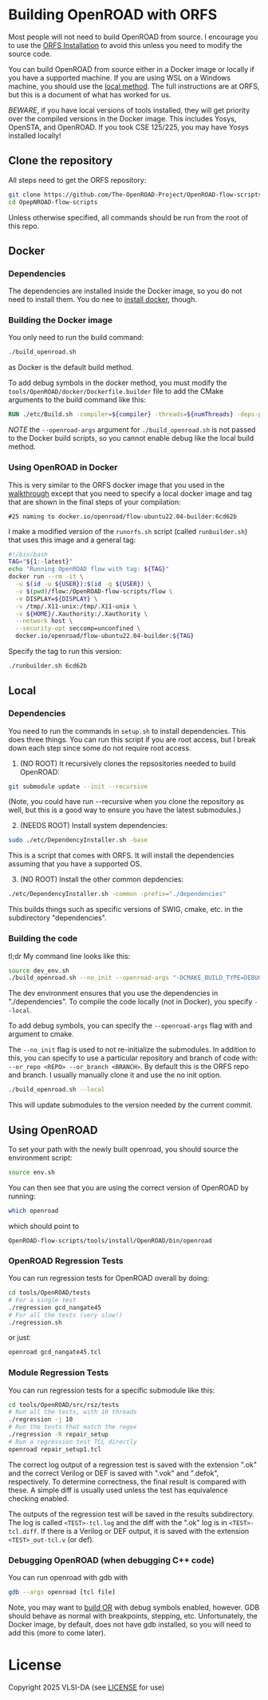 # Building OpenROAD with ORFS

Most people will not need to build OpenROAD from source. I encourage you to use
the [ORFS Installation](/orfs-installation.md) to avoid this unless you need to
modify the source code.

You can build OpenROAD from source either in a Docker image or locally if you
have a supported machine. If you are using WSL on a Windows machine, you should
use the [local method](/orfs-build.md#). The full instructions are at ORFS, but
this is a document of what has worked for us.

*BEWARE*, if you have local versions of tools installed, they will get priority
over the compiled versions in the Docker image. This includes Yosys, OpenSTA,
and OpenROAD. If you took CSE 125/225, you may have Yosys installed locally!

## Clone the repository

All steps need to get the ORFS repository:

```bash
git clone https://github.com/The-OpenROAD-Project/OpenROAD-flow-scripts.git
cd OpepNROAD-flow-scripts
```

Unless otherwise specified, all commands should be run from the root of this repo.

## Docker

### Dependencies

The dependencies are installed inside the Docker image, so you do not need to install them.
You do nee to [install docker](docker.md), though.

### Building the Docker image

You only need to run the build command:

```bash
./build_openroad.sh 
```

as Docker is the default build method.

To add debug symbols in the docker method, you must modify the ```tools/OpenROAD/docker/Dockerfile.builder``` file to add the CMake arguments to the build command
like this:

```dockerfile
RUN ./etc/Build.sh -compiler=${compiler} -threads=${numThreads} -deps-prefixes-file=${depsPrefixFile} -cmake="-DCMAKE_BUILD_TYPE=DEBUG"
```

*NOTE* the ```--openroad-args``` argument for ```./build_openroad.sh``` is not
passed to the Docker build scripts, so you cannot enable debug like the local
build method.

### Using OpenROAD in Docker

This is very similar to the ORFS docker image that you used in the
[walkthrough](/orfs-walkthrough.md) except that you need to specify a local
docker image and tag that are shown in the final steps of your compilation:

```
#25 naming to docker.io/openroad/flow-ubuntu22.04-builder:6cd62b 
```

I make a modified version of the ```runorfs.sh``` script (called ```runbuilder.sh```) that uses this image and a general tag:

```bash
#!/bin/bash
TAG="${1:-latest}"
echo "Running OpenROAD flow with tag: ${TAG}"
docker run --rm -it \
  -u $(id -u ${USER}):$(id -g ${USER}) \
  -v $(pwd)/flow:/OpenROAD-flow-scripts/flow \
  -e DISPLAY=${DISPLAY} \
  -v /tmp/.X11-unix:/tmp/.X11-unix \
  -v ${HOME}/.Xauthority:/.Xauthority \
  --network host \
  --security-opt seccomp=unconfined \
  docker.io/openroad/flow-ubuntu22.04-builder:${TAG}
```

Specify the tag to run this version:

```bash
./runbuilder.sh 6cd62b
```

## Local

### Dependencies

You need to run the commands in ```setup.sh``` to install dependencies. This does three things.
You can run this script if you are root access, but I break down each step since some do not
require root access.

1. (NO ROOT) It recursively clones the repsositories needed to build OpenROAD:

```bash
git submodule update --init --recursive
```

(Note, you could have run --recursive when you clone the repository as well,
but this is a good way to ensure you have the latest submodules.)

2. (NEEDS ROOT) Install system dependencies:

```bash
sudo ./etc/DependencyInstaller.sh -base
```

This is a script that comes with ORFS. It will install the dependencies
assuming that you have a supported OS.

3. (NO ROOT) Install the other common depdencies:

```bash
./etc/DependencyInstaller.sh -common -prefix="./dependencies"
```

This builds things such as specific versions of SWIG, cmake, etc. in the
subdirectory "dependencies".

### Building the code

tl;dr My command line looks like this:

```bash
source dev_env.sh
./build_openroad.sh --no_init --openroad-args "-DCMAKE_BUILD_TYPE=DEBUG" --local
```

The dev environment ensures that you use the dependencies in "./dependencies".
To compile the code locally (not in Docker), you specify ```--local```.

To add debug symbols, you can specify the ```--openroad-args``` flag with and
argument to cmake.

The ```--no_init``` flag is used to not re-initialize the submodules. In
addition to this, you can specify to use a particular repository and branch of
code with: ```--or_repo <REPO> --or_branch <BRANCH>```. By default this is the
ORFS repo and branch. I usually manually clone it and use the no init option.

```bash
./build_openroad.sh --local
```

This will update submodules to the version needed by the current commit.

## Using OpenROAD

To set your path with the newly built openroad, you should source the environment script:

```bash
source env.sh
```

You can then see that you are using the correct version of OpenROAD by running:

```bash
which openroad
```

which should point to

```
OpenROAD-flow-scripts/tools/install/OpenROAD/bin/openroad
```

### OpenROAD Regression Tests

You can run regression tests for OpenROAD overall by doing:

```bash
cd tools/OpenROAD/tests
# For a single test
./regression gcd_nangate45
# For all the tests (very slow!)
./regression.sh
```

or just:

```bash
openroad gcd_nangate45.tcl
```

### Module Regression Tests

You can run regression tests for a specific submodule like this:

```bash
cd tools/OpenROAD/src/rsz/tests
# Run all the tests, with 10 threads
./regression -j 10
# Run the tests that match the regex
./regression -R repair_setup
# Run a regression test TCL directly
openroad repair_setup1.tcl
```

The correct log output of a regression test is saved with the extension ".ok"
and the correct Verilog or DEF is saved with ".vok" and ".defok", respectively.
To determine correctness, the final result is compared with these. A simple
diff is usually used unless the test has equivalence checking enabled.

The outputs of the regression test will be saved in the results subdirectory.
The log is called ```<TEST>-tcl.log``` and the diff with the ".ok" log is in
```<TEST>-tcl.diff```. If there is a Verilog or DEF output, it is saved with
the extension ```<TEST>_out-tcl.v``` (or def).

### Debugging OpenROAD (when debugging C++ code)

You can run openroad with gdb with

```bash
gdb --args openroad [tcl file]
```

Note, you may want to [build OR](orfs-build.md) with debug symbols enabled, however.
GDB should behave as normal with breakpoints, stepping, etc.
Unfortunately, the Docker image, by default, does not have gdb installed, so you will need to add this (more to come later).

# License

Copyright 2025 VLSI-DA (see [LICENSE](LICENSE) for use)
